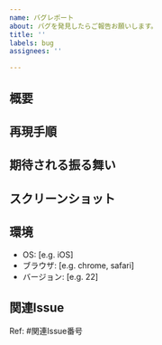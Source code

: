 ```yaml
---
name: バグレポート
about: バグを発見したらご報告お願いします。
title: ''
labels: bug
assignees: ''

---
```


## 概要
<!-- 簡潔な説明をお願いします -->

## 再現手順

<!-- 1. /fooにアクセス。 -->
<!-- 2. 「投稿」をクリック。 -->
<!-- 3. エラーが表示される。 -->

## 期待される振る舞い

<!-- 簡潔な説明をお願いします -->

## スクリーンショット

## 環境

 - OS: [e.g. iOS]
 - ブラウザ: [e.g. chrome, safari]
 - バージョン: [e.g. 22]

## 関連Issue

Ref: #関連Issue番号
